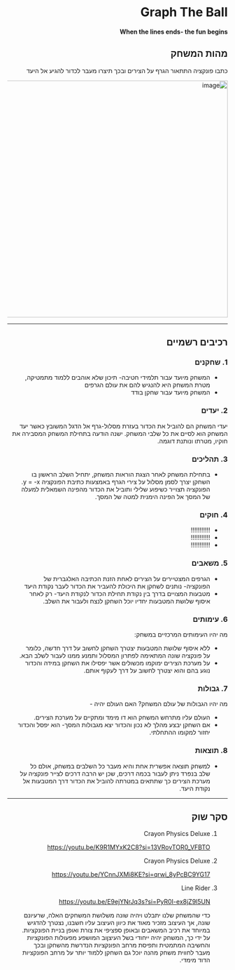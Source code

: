 <div dir='rtl' lang='he'>

# Graph The Ball

**When the lines ends- the fun begins**

## מהות המשחק

כתבו פונקציה התתאור הגרף על הצירים ובכך תיצרו מעבר לכדור להגיע אל היעד

<img width="540" alt="image" src="https://github.com/user-attachments/assets/63a348cc-c134-4339-b5e5-f1fc7880827a">


---


## רכיבים רשמיים

### 1. שחקנים

* המשחק מיועד עבור תלמידי חטיבה- תיכון שלא אוהבים ללמוד מתמטיקה, מטרת המשחק היא להנגיש להם את עולם הגרפים
* המשחק מיועד עבור שחקן בודד
  

### 2. יעדים

יעדי המשחק הם להוביל את הכדור בעזרת מסלול-גרף אל הדגל המשובץ כאשר יעד המשחק הוא לסיים את כל שלבי המשחק.
ישנה הודעה בתחילת המשחק המסבירה את חוקיו, מטרתו ונותנת דוגמה.


### 3. תהליכים
* בתחילת המשחק לאחר הצגת הוראות המשחק, יתחיל השלב הראשון בו השחקן יצרך לסמן מסלול על צירי הגרף באמצעות כתיבת הפונקציה y = -x. הפונקציה תצוייר כשיפוע שלילי ותוביל את הכדור מהפינה השמאלית למעלה של המסך אל הפינה הימנית למטה של המסך.

### 4. חוקים

* !!!!!!!!!!!
* !!!!!!!!!!!
* !!!!!!!!!!!


### 5. משאבים

* הגרפים המצטיירים על הצירים לאחת הזנת הכתיבה האלגברית של הפונקציה- נותנים לשחקן את היכולת להעביר את הכדור לעבר נקודת היעד
* מטבעות המצויים בדרך בין נקודת תחילת הכדור לנקודת היעד- רק לאחר איסוף שלושת המטבעות יחדיו יוכל השחקן לנצח ולעבור את השלב.

### 6. עימותים

מה יהיו העימותים המרכזיים במשחק:

* ללא איסוף שלושת המטבעות יצטרך השחקן לחשוב על דרך חדשה, כלומר על פונקציה שונה המתאימה לפתרון המסלול ותמנע ממנו לעבור לשלב הבא.
* על מערכת הצירים ימוקמו מכשולים אשר יפסילו את השחקן במידה והכדור נוגע בהם והוא יצטרך לחשוב על דרך לעקוף אותם.


### 7. גבולות

מה יהיו הגבולות של עולם המשחק? האם העולם יהיה - 
* העולם עליו מתרחש המשחק הוא דו מימד ומתקיים על מערכת הצירים.
* אם השחקן יבצע מהלך לא נכון והכדור יצא מגבולות המסך- הוא יפסל והכדור יחזור למקומו ההתחלתי.


### 8. תוצאות

* למשחק תוצאה אפשרית אחת והיא מעבר כל השלבים במשחק, אולם כל שלב בנפרד ניתן לעבור בכמה דרכים, שכן יש הרבה דרכים לצייר פונקציה על מערכת הצירים כך שתתאים במטרתה להוביל את הכדור דרך המטבעות אל נקודת היעד.

---

## סקר שוק

1.  Crayon Physics Deluxe

    https://youtu.be/K9R1MYxK2C8?si=13VRovTOR0_VFBTO

2.  Crayon Physics Deluxe

    https://youtu.be/YCnnJXMi8KE?si=qrwi_8yPcBC9YG17

3. Line Rider

   https://youtu.be/E9ejYNrJq3s?si=PyR0I-ex8jZ9l5UN




   כדי שהמשחק שלנו יתבלט ויהיה שונה משלושת המשחקים האלה, שרעיונם שונה, אך העיצוב מזכיר מאוד את כיוון העיצוב עליו חשבנו, נצטרך להדגיש במיוחד את רכיב המשאבים ובאופן ספציפי את צורת ואופן בניית הפונקציות.
   על ידי כך, המשחק יהיה ייחודי בשל העיצןוב המושפע מפעולות הפונקציות והחשיבה המתמטית ותפיסת מרחב הפונקציות הנדרשת מהשחקן ובכך מעבר לחווית משחק מהנה יוכל גם השחקן ללמוד יותר על מרחב הפונקציות הדוד מימדי.


</div>
